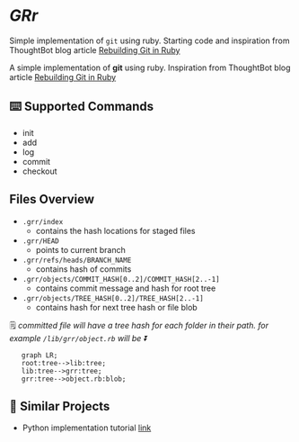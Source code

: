 # *GRr*
Simple implementation of `git` using ruby.  Starting code and inspiration from ThoughtBot blog article [Rebuilding Git in Ruby](https://thoughtbot.com/blog/rebuilding-git-in-ruby)

A simple implementation of __git__ using ruby.  Inspiration from ThoughtBot blog article [Rebuilding Git in Ruby](https://thoughtbot.com/blog/rebuilding-git-in-ruby)

## ⌨️ Supported Commands
- init
- add
- log
- commit
- checkout

## Files Overview
- `.grr/index`
  - contains the hash locations for staged files
- `.grr/HEAD`
  - points to current branch
- `.grr/refs/heads/BRANCH_NAME`
  - contains hash of commits
- `.grr/objects/COMMIT_HASH[0..2]/COMMIT_HASH[2..-1]`
  - contains commit message and hash for root tree
- `.grr/objects/TREE_HASH[0..2]/TREE_HASH[2..-1]` 
  - contains hash for next tree hash or file blob
 
🗒️ _committed file will have a tree hash for each folder in their path. for example `/lib/grr/object.rb` will be ⏬_
```mermaid
   graph LR;
   root:tree-->lib:tree;
   lib:tree-->grr:tree;
   grr:tree-->object.rb:blob;
```     
 
## 💭 Similar Projects
- Python implementation tutorial [link](https://www.leshenko.net/p/ugit/#) 
